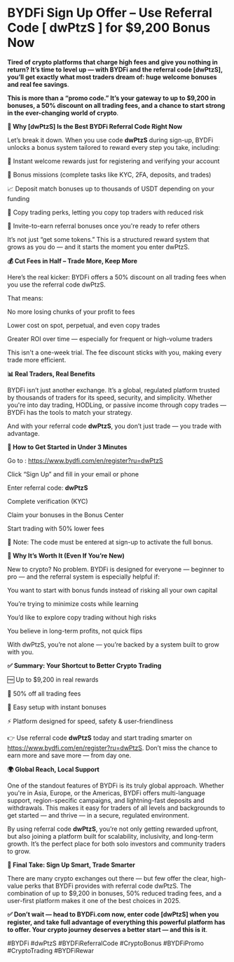 # BYDFi Sign Up Offer – Use Referral Code [ dwPtzS ]  for $9,200 Bonus Now

**Tired of crypto platforms that charge high fees and give you nothing in return? It’s time to level up — with BYDFi and the referral code [dwPtzS], you’ll get exactly what most traders dream of: huge welcome bonuses and real fee savings**.

**This is more than a “promo code.” It’s your gateway to up to $9,200 in bonuses, a 50% discount on all trading fees, and a chance to start strong in the ever-changing world of crypto**.


**🎁 Why [dwPtzS] Is the Best BYDFi Referral Code Right Now**

Let’s break it down. When you use code **dwPtzS** during sign-up, BYDFi unlocks a bonus system tailored to reward every step you take, including:

💸 Instant welcome rewards just for registering and verifying your account

🔐 Bonus missions (complete tasks like KYC, 2FA, deposits, and trades)

📈 Deposit match bonuses up to thousands of USDT depending on your funding

🧠 Copy trading perks, letting you copy top traders with reduced risk

👥 Invite-to-earn referral bonuses once you're ready to refer others

It’s not just “get some tokens.” This is a structured reward system that grows as you do — and it starts the moment you enter dwPtzS.

**💰 Cut Fees in Half – Trade More, Keep More**

Here’s the real kicker: BYDFi offers a 50% discount on all trading fees when you use the referral code dwPtzS.

That means:

No more losing chunks of your profit to fees

Lower cost on spot, perpetual, and even copy trades

Greater ROI over time — especially for frequent or high-volume traders

This isn't a one-week trial. The fee discount sticks with you, making every trade more efficient.

**📊 Real Traders, Real Benefits**

BYDFi isn’t just another exchange. It’s a global, regulated platform trusted by thousands of traders for its speed, security, and simplicity. Whether you're into day trading, HODLing, or passive income through copy trades — BYDFi has the tools to match your strategy.

And with your referral code **dwPtzS**, you don’t just trade — you trade with advantage.

**🔧 How to Get Started in Under 3 Minutes**

Go to  : https://www.bydfi.com/en/register?ru=dwPtzS

Click “Sign Up” and fill in your email or phone

Enter referral code: **dwPtzS**

Complete verification (KYC)

Claim your bonuses in the Bonus Center

Start trading with 50% lower fees

🔑 Note: The code must be entered at sign-up to activate the full bonus.

**🧭 Why It’s Worth It (Even If You’re New)**

New to crypto? No problem. BYDFi is designed for everyone — beginner to pro — and the referral system is especially helpful if:

You want to start with bonus funds instead of risking all your own capital

You’re trying to minimize costs while learning

You’d like to explore copy trading without high risks

You believe in long-term profits, not quick flips

With dwPtzS, you’re not alone — you’re backed by a system built to grow with you.

**✅ Summary: Your Shortcut to Better Crypto Trading**

🆓 Up to $9,200 in real rewards

🔻 50% off all trading fees

📲 Easy setup with instant bonuses

⚡ Platform designed for speed, safety & user-friendliness

👉 Use referral code **dwPtzS** today and start trading smarter on https://www.bydfi.com/en/register?ru=dwPtzS. Don’t miss the chance to earn more and save more — from day one.


**🌍 Global Reach, Local Support**

One of the standout features of BYDFi is its truly global approach. Whether you're in Asia, Europe, or the Americas, BYDFi offers multi-language support, region-specific campaigns, and lightning-fast deposits and withdrawals. This makes it easy for traders of all levels and backgrounds to get started — and thrive — in a secure, regulated environment.

By using referral code **dwPtzS**, you’re not only getting rewarded upfront, but also joining a platform built for scalability, inclusivity, and long-term growth. It’s the perfect place for both solo investors and community traders to grow.

**🏁 Final Take: Sign Up Smart, Trade Smarter**

There are many crypto exchanges out there — but few offer the clear, high-value perks that BYDFi provides with referral code dwPtzS. The combination of up to $9,200 in bonuses, 50% reduced trading fees, and a user-first platform makes it one of the best choices in 2025.

**✅ Don’t wait — head to BYDFi.com now, enter code [dwPtzS] when you register, and take full advantage of everything this powerful platform has to offer.
Your crypto journey deserves a better start — and this is it**.

#BYDFi #dwPtzS #BYDFiReferralCode #CryptoBonus #BYDFiPromo #CryptoTrading #BYDFiRewar

